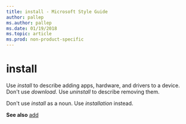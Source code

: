 ```yaml
---
title: install - Microsoft Style Guide
author: pallep
ms.author: pallep
ms.date: 01/19/2018
ms.topic: article
ms.prod: non-product-specific
---
```


# install

Use *install* to describe adding apps, hardware, and drivers to a device. Don't use *download.* Use *uninstall* to describe removing them. 

Don't use *install* as a noun. Use *installation* instead.

**See also** [add](~/a-z-word-list-term-collections/a/add.md)
